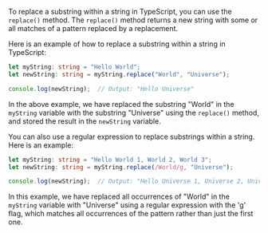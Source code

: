 To replace a substring within a string in TypeScript, you can use the `replace()` method. The `replace()` method returns a new string with some or all matches of a pattern replaced by a replacement.

Here is an example of how to replace a substring within a string in TypeScript:

```typescript
let myString: string = "Hello World";
let newString: string = myString.replace("World", "Universe");

console.log(newString);  // Output: "Hello Universe"
```

In the above example, we have replaced the substring "World" in the `myString` variable with the substring "Universe" using the `replace()` method, and stored the result in the `newString` variable.

You can also use a regular expression to replace substrings within a string. Here is an example:

```typescript
let myString: string = "Hello World 1, World 2, World 3";
let newString: string = myString.replace(/World/g, "Universe");

console.log(newString);  // Output: "Hello Universe 1, Universe 2, Universe 3"
```

In this example, we have replaced all occurrences of "World" in the `myString` variable with "Universe" using a regular expression with the 'g' flag, which matches all occurrences of the pattern rather than just the first one.